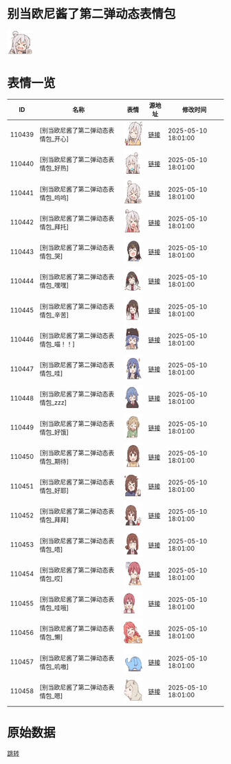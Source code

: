 # 别当欧尼酱了第二弹动态表情包

<img src="./cover.png" height="60" alt="cover" />

# 表情一览

|ID|名称|表情|源地址|修改时间|
|----|----|----|----|----|
|110439|[别当欧尼酱了第二弹动态表情包_开心]|<img src="./pic/110439_%5B别当欧尼酱了第二弹动态表情包_开心%5D.gif" height="60" alt="开心"/>|[链接](https://i0.hdslb.com/bfs/garb/6ff9ac1f99bab1b7bb1975dc72af69395501f859.gif)|2025-05-10 18:01:00|
|110440|[别当欧尼酱了第二弹动态表情包_好热]|<img src="./pic/110440_%5B别当欧尼酱了第二弹动态表情包_好热%5D.gif" height="60" alt="好热"/>|[链接](https://i0.hdslb.com/bfs/garb/a58704573bcbdf14db3c6f057ca78674e6831585.gif)|2025-05-10 18:01:00|
|110441|[别当欧尼酱了第二弹动态表情包_呜呜]|<img src="./pic/110441_%5B别当欧尼酱了第二弹动态表情包_呜呜%5D.gif" height="60" alt="呜呜"/>|[链接](https://i0.hdslb.com/bfs/garb/47303cdc43c263f65c0ba45a37d1d39f7edc05a5.gif)|2025-05-10 18:01:00|
|110442|[别当欧尼酱了第二弹动态表情包_拜托]|<img src="./pic/110442_%5B别当欧尼酱了第二弹动态表情包_拜托%5D.gif" height="60" alt="拜托"/>|[链接](https://i0.hdslb.com/bfs/garb/d5929bae5af94ff26869b36259b30c23be278bc1.gif)|2025-05-10 18:01:00|
|110443|[别当欧尼酱了第二弹动态表情包_哭]|<img src="./pic/110443_%5B别当欧尼酱了第二弹动态表情包_哭%5D.gif" height="60" alt="哭"/>|[链接](https://i0.hdslb.com/bfs/garb/4795c1ad1517d5792f05c757fb67a345ec365cb2.gif)|2025-05-10 18:01:00|
|110444|[别当欧尼酱了第二弹动态表情包_嘿嘿]|<img src="./pic/110444_%5B别当欧尼酱了第二弹动态表情包_嘿嘿%5D.gif" height="60" alt="嘿嘿"/>|[链接](https://i0.hdslb.com/bfs/garb/b137032f5796161c8b176d5b957298456867ee8a.gif)|2025-05-10 18:01:00|
|110445|[别当欧尼酱了第二弹动态表情包_辛苦]|<img src="./pic/110445_%5B别当欧尼酱了第二弹动态表情包_辛苦%5D.gif" height="60" alt="辛苦"/>|[链接](https://i0.hdslb.com/bfs/garb/1728cd3472160bb4f56c962850475fe346bec8ab.gif)|2025-05-10 18:01:00|
|110446|[别当欧尼酱了第二弹动态表情包_喵！！]|<img src="./pic/110446_%5B别当欧尼酱了第二弹动态表情包_喵！！%5D.gif" height="60" alt="喵！！"/>|[链接](https://i0.hdslb.com/bfs/garb/b8ae796acb45eaa677caf6b6fd74d56a2ebc52c8.gif)|2025-05-10 18:01:00|
|110447|[别当欧尼酱了第二弹动态表情包_哇]|<img src="./pic/110447_%5B别当欧尼酱了第二弹动态表情包_哇%5D.gif" height="60" alt="哇"/>|[链接](https://i0.hdslb.com/bfs/garb/854900d15a2c5112fc3bd092a479d559a6533af1.gif)|2025-05-10 18:01:00|
|110448|[别当欧尼酱了第二弹动态表情包_zzz]|<img src="./pic/110448_%5B别当欧尼酱了第二弹动态表情包_zzz%5D.gif" height="60" alt="zzz"/>|[链接](https://i0.hdslb.com/bfs/garb/7bc35472465becd62ae7936c4a7d9002fe2772ec.gif)|2025-05-10 18:01:00|
|110449|[别当欧尼酱了第二弹动态表情包_好饿]|<img src="./pic/110449_%5B别当欧尼酱了第二弹动态表情包_好饿%5D.gif" height="60" alt="好饿"/>|[链接](https://i0.hdslb.com/bfs/garb/b4c2ccd5f4fe021405db22b993b558ec352445cc.gif)|2025-05-10 18:01:00|
|110450|[别当欧尼酱了第二弹动态表情包_期待]|<img src="./pic/110450_%5B别当欧尼酱了第二弹动态表情包_期待%5D.gif" height="60" alt="期待"/>|[链接](https://i0.hdslb.com/bfs/garb/7d2f32dae6b4766665bf03ccc24602af526f06ed.gif)|2025-05-10 18:01:00|
|110451|[别当欧尼酱了第二弹动态表情包_好耶]|<img src="./pic/110451_%5B别当欧尼酱了第二弹动态表情包_好耶%5D.gif" height="60" alt="好耶"/>|[链接](https://i0.hdslb.com/bfs/garb/5562d443f42c79ef3a955df72e44794ac55b2de8.gif)|2025-05-10 18:01:00|
|110452|[别当欧尼酱了第二弹动态表情包_拜拜]|<img src="./pic/110452_%5B别当欧尼酱了第二弹动态表情包_拜拜%5D.gif" height="60" alt="拜拜"/>|[链接](https://i0.hdslb.com/bfs/garb/744f8580189f862ba6e8b35f90e9e2fcb7a1c433.gif)|2025-05-10 18:01:00|
|110453|[别当欧尼酱了第二弹动态表情包_唔]|<img src="./pic/110453_%5B别当欧尼酱了第二弹动态表情包_唔%5D.gif" height="60" alt="唔"/>|[链接](https://i0.hdslb.com/bfs/garb/74d2be0e16edac54a5b43965b73944d3ddd8fc98.gif)|2025-05-10 18:01:00|
|110454|[别当欧尼酱了第二弹动态表情包_哎]|<img src="./pic/110454_%5B别当欧尼酱了第二弹动态表情包_哎%5D.gif" height="60" alt="哎"/>|[链接](https://i0.hdslb.com/bfs/garb/b43ad8a7183b63847d1ebaab4724dd442a7de56a.gif)|2025-05-10 18:01:00|
|110455|[别当欧尼酱了第二弹动态表情包_哇哦]|<img src="./pic/110455_%5B别当欧尼酱了第二弹动态表情包_哇哦%5D.gif" height="60" alt="哇哦"/>|[链接](https://i0.hdslb.com/bfs/garb/21bb921ba79bf9d40cd2eb8f230b94c4b3baaace.gif)|2025-05-10 18:01:00|
|110456|[别当欧尼酱了第二弹动态表情包_懒]|<img src="./pic/110456_%5B别当欧尼酱了第二弹动态表情包_懒%5D.gif" height="60" alt="懒"/>|[链接](https://i0.hdslb.com/bfs/garb/71b84483380adf968464738a97426da233f6fac1.gif)|2025-05-10 18:01:00|
|110457|[别当欧尼酱了第二弹动态表情包_叽嗷]|<img src="./pic/110457_%5B别当欧尼酱了第二弹动态表情包_叽嗷%5D.gif" height="60" alt="叽嗷"/>|[链接](https://i0.hdslb.com/bfs/garb/c208d69f5a054501c42713a0c10589d30e0a68b1.gif)|2025-05-10 18:01:00|
|110458|[别当欧尼酱了第二弹动态表情包_嗯]|<img src="./pic/110458_%5B别当欧尼酱了第二弹动态表情包_嗯%5D.gif" height="60" alt="嗯"/>|[链接](https://i0.hdslb.com/bfs/garb/2416e020f17bd543f54ec81559ec2d2b86c0dda2.gif)|2025-05-10 18:01:00|

# 原始数据

[跳转](./raw.json)

